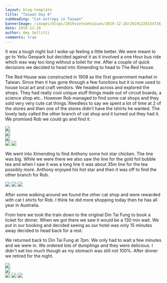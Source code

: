 ```yaml
---
layout: blog-template
title: "Taiwan Day 8"
subHeading: "Cat-astropy in Taiwan"
bannerImage: /images/blogs/2019vietnamtaiwan/2019-12-28/20191228154726_IMG_3733.jpg_compressed.JPEG
date: 2019-12-28
author: Amy Sellitti
comments: true
---
```


It was a tough night but I woke up feeling a little better. We were meant to go to Yeliu Geopark but decided against it as it involved a one Hour bus ride which was way too long without a toilet for me.  After a couple of quick decisions we decided to head into Ximending to head to The Red House.

The Red House was constructed in 1908 as the first government market in Taiwan. Since then it has gone through a few functions but it is now used to house local art and craft vendors.  We headed across and explored the shops. They had really cool unique stuff things made out of circuit boards, a science shop etc.. However Rob managed to find some cat shops and they sold very very cute cat things. Needless to say we spent a lot of time at 2 of the stores and then one of the stores didn't have the tshirts he wanted. The lovely lady called the other branch of cat shop and it turned out they had it. We promised 
Rob we could go and find it.

<div class="center-image"><img src="/images/blogs/2019vietnamtaiwan/2019-12-28/IMG_3730.JPG_compressed.JPEG" /></div>
<div class="center-image"><img src="/images/blogs/2019vietnamtaiwan/2019-12-28/IMG_3731.JPG_compressed.JPEG" /></div>
<div class="center-image"><img src="/images/blogs/2019vietnamtaiwan/2019-12-28/20191228154726_IMG_3733.jpg_compressed.JPEG" /></div>
<div class="grid-2c">
  <img src="/images/blogs/2019vietnamtaiwan/2019-12-28/IMG_3736.JPG_compressed.JPEG"/>
  <img src="/images/blogs/2019vietnamtaiwan/2019-12-28/20191228163617_IMG_3737.jpg_compressed.JPEG"/>
</div>

We went into Ximending to find Anthony some hot star chicken. The line was big. While we were there we also saw the line for the gold foil bubble tea and when I saw it was a long line it was about 35m line for the tea possibly more. Anthony enjoyed his hot star and then it was off to find the other branch for Rob. 
<div class="grid-2w-1l">
  <img src="/images/blogs/2019vietnamtaiwan/2019-12-28/20191228171222_IMG_3738.jpg_compressed.JPEG"/>
  <img src="/images/blogs/2019vietnamtaiwan/2019-12-28/20191228172524_IMG_3742.jpg_compressed.JPEG"/>
  <img src="/images/blogs/2019vietnamtaiwan/2019-12-28/20191228172245_IMG_3741.jpg_compressed.JPEG"/>
</div>

After some walking around we found the other cat shop and were rewarded with cat t shirts for Rob. I think he did more shopping today then he has all year in Australia. 

From here we took the train down to the original Din Tai Fung to book a ticket for dinner. When we got there we saw it would be a 130 min wait. We put in our booking and decided seeing as our hotel was only 15 minutes away decided to head back for a rest. 

We returned back to Din Tai Fung at 7pm. We only had to wait a few minutes and we were in. We ordered lots of dumplings and they were delicious. I didn't eat too much though as my stomach was still not 100%. After dinner we retired for the night. 

<div class="center-image"><img src="/images/blogs/2019vietnamtaiwan/2019-12-28/IMG_20191228_191251.jpg_compressed.JPEG" /></div>
<div class="center-image"><img src="/" /></div>
<div class="grid-2w-1l">
  <img src="/images/blogs/2019vietnamtaiwan/2019-12-28/IMG_20191228_193928.jpg_compressed.JPEG"/>
  <img src="/images/blogs/2019vietnamtaiwan/2019-12-28/IMG_20191228_192904.jpg_compressed.JPEG"/>
  <img src="/images/blogs/2019vietnamtaiwan/2019-12-28/IMG_20191228_193656.jpg_compressed.JPEG"/>
</div>
